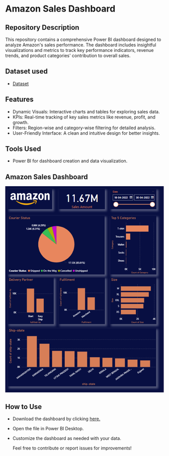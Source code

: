 # Amazon Sales Dashboard

## Repository Description
This repository contains a comprehensive Power BI dashboard designed to analyze Amazon's sales performance. The dashboard includes insightful visualizations and metrics to track key performance indicators, revenue trends, and product categories' contribution to overall sales.

## Dataset used
- <a href="https://github.com/ArunRoshan123/Amazon_Sales_Dashboard/blob/e49fb82b76eb76de1fb23e9ae8e61bedc1cf10ff/Amazon%20Sales%20PowerBI%20Project/Amazon%20Sales%20Report%2020K%20Rows.xlsx">Dataset</a>

## Features
- Dynamic Visuals: Interactive charts and tables for exploring sales data.
- KPIs: Real-time tracking of key sales metrics like revenue, profit, and growth.
- Filters: Region-wise and category-wise filtering for detailed analysis.
- User-Friendly Interface: A clean and intuitive design for better insights.

## Tools Used
- Power BI for dashboard creation and data visualization.

## Amazon Sales Dashboard
![image alt](https://github.com/ArunRoshan123/Amazon_Sales_Dashboard/blob/3e87ae7999db1dca242df2dee05a06ffaf10cd69/Dashboard)

## How to Use
- Download the dashboard by clicking <a href="https://github.com/ArunRoshan123/Amazon_Sales_Dashboard/blob/e49fb82b76eb76de1fb23e9ae8e61bedc1cf10ff/Amazon%20Sales%20PowerBI%20Project/Amazon%20sales%20dashboard.pbix">here.</a>
- Open the file in Power BI Desktop.
- Customize the dashboard as needed with your data.

  Feel free to contribute or report issues for improvements!
